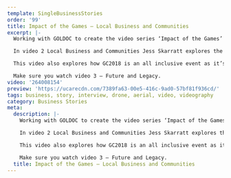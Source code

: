 ```yaml
---
template: SingleBusinessStories
order: '99'
title: Impact of the Games – Local Business and Communities
excerpt: |-
  Working with GOLDOC to create the video series ‘Impact of the Games’ – In this video Jess Skarratt explains the impact of GC2018 on Local Business and Communities.

  In video 2 Local Business and Communities Jess Skarratt explores the upgraded and transformed facilities for GC2018 – including Gold Coast Sports and Leisure Centre, Sound Stage 9 at Village Roadshows.  Coomera Indoor Sports Centre, and Optus Aquatic Centre.

  This video also explores how GC2018 is an all inclusive event as it’s the largest integrated para-sport program in Commonwealth Games history.

  Make sure you watch video 3 – Future and Legacy.
video: '264008154'
preview: 'https://ucarecdn.com/7389fa63-00e5-416c-9ad0-57bf81f936cd/'
tags: business, story, interview, drone, aerial, video, videography
category: Business Stories
meta:
  description: |-
    Working with GOLDOC to create the video series ‘Impact of the Games’ – In this video Jess Skarratt explains the impact of GC2018 on Local Business and Communities.

    In video 2 Local Business and Communities Jess Skarratt explores the upgraded and transformed facilities for GC2018 – including Gold Coast Sports and Leisure Centre, Sound Stage 9 at Village Roadshows.  Coomera Indoor Sports Centre, and Optus Aquatic Centre.

    This video also explores how GC2018 is an all inclusive event as it’s the largest integrated para-sport program in Commonwealth Games history.

    Make sure you watch video 3 – Future and Legacy.
  title: Impact of the Games – Local Business and Communities
---
```

